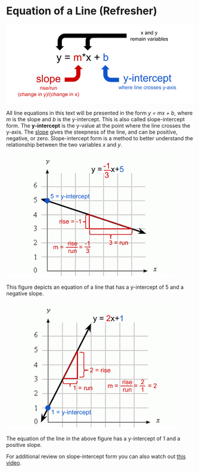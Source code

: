 <!-- Copyright (C)  Google, Runestone Interactive LLC
  This work is licensed under the Creative Commons Attribution-ShareAlike 4.0
  International License. To view a copy of this license, visit
  http://creativecommons.org/licenses/by-sa/4.0/. -->

Equation of a Line (Refresher)
==============================

![Slope intercept form: y equals m times x plus b.](figures/equation_of_a_line.png)

All line equations in this text will be presented in the form *y = mx +
b*, where *m* is the slope and *b* is the y-intercept. This is also
called slope-intercept form. The **y-intercept** is the y-value at the
point where the line crosses the y-axis. The [slope](interpreting_slope.md)
gives the steepness of the line, and can be positive, negative, or zero.
Slope-intercept form is a method to better understand the relationship
between the two variables *x* and *y*.

![A graph of the equation y equals negative one third times x plus five and the slope is negative.](figures/negative_slope.png)

This figure depicts an equation of a line that has a y-intercept of 5
and a negative slope.

![A graph of the equation of y equals 2 times x plus one.](figures/positive_slope.png)

The equation of the line in the above figure has a y-intercept of 1 and
a positive slope.

For additional review on slope-intercept form you can also watch out
[this
video](https://www.khanacademy.org/math/algebra/x2f8bb11595b61c86:forms-of-linear-equations/x2f8bb11595b61c86:intro-to-slope-intercept-form/v/slope-intercept-form).
